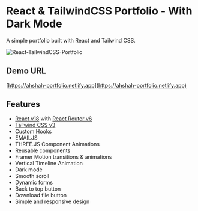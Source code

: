 # React & TailwindCSS Portfolio - With Dark Mode

A simple portfolio built with React and Tailwind CSS.

![React-TailwindCSS-Portfolio](https://github.com/ahshah322/ahshah-portfolio/assets/76901747/7715611b-821a-42dc-89c8-319ab3671b97)

## Demo URL

[https://ahshah-portfolio.netlify.app](https://ahshah-portfolio.netlify.app)

## Features

-   [React v18](https://reactjs.org) with [React Router v6](https://reactrouter.com)
-   [Tailwind CSS v3](https://tailwindcss.com)
-   Custom Hooks
-   EMAILJS
-   THREE.JS Component Animations
-   Reusable components
-   Framer Motion transitions & animations
-   Vertical Timeline Animation
-   Dark mode
-   Smooth scroll
-   Dynamic forms
-   Back to top button
-   Download file button
-   Simple and responsive design
